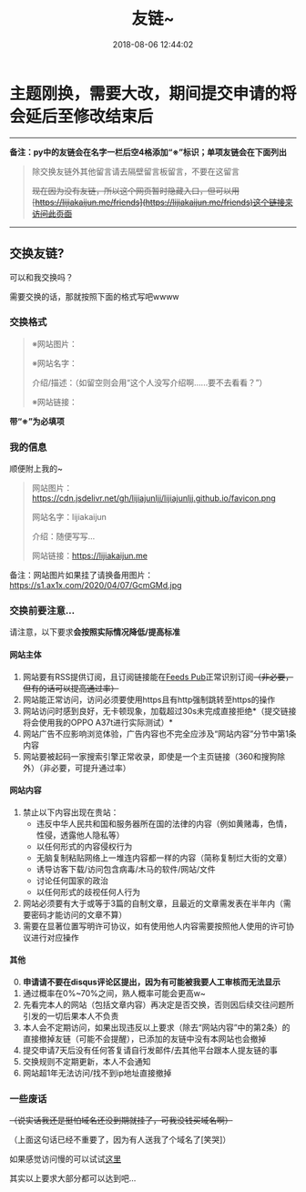 ﻿---
title: 友链~
date: 2018-08-06 12:44:02
comments: true
description: 好伙伴们在哪里~
lk: /friends
---
# 主题刚换，需要大改，期间提交申请的将会延后至修改结束后
<link rel="stylesheet" id="kratos-css" href="/css/kratosr.min.css" type="text/css" media="all">
<div class="linkpage"><ul id="friendsList"></ul></div>

<script type="text/javascript">
{
    const myFriends = [
        ["https://blog.edenjohnson.cyou", "https://cdn.jsdelivr.net/gh/MEMZSONBILI/PicGoBed@master/images/20200625174516.jpg", "Eden瞎写小屋", "去探索，去发现"],
        ["https://www.wonder1999.com", "https://puui.qpic.cn/fans_admin/0/3_1409075683_1585285152036/0", "wonder", "一个励志进入阿里巴巴的惨淡大学生，或许前路茫茫，但我仍会砥砺前行"],
        ["https://www.xunflash.top/", "https://s1.ax1x.com/2020/09/21/wb8qET.jpg", "xunflash", "这个人没写介绍啊……要不去看看？"],
        ["https://typeboom.com", "https://img.typeboom.com/extreme.png", "typeboom", "易燃易爆"],
        ["https://boxcat.cc", "https://s3.ax1x.com/2020/11/21/D1iEee.jpg", "盒猫的小窝", "小记一下，不要在互联网的浪潮里忘记我"],
        ["https://spookerv5.github.io/", "https://spookerv5.github.io/images/avatar.png", "Lenger的后花园", "如果是你的话，一定没问题"],
        ["https://krau.top/", "https://avatar.dawnlab.me/qq/1636648138", "krau’s blog", "年轻，就要折腾"],
        ["https://anillc.cn", "https://gravatar.loli.net/avatar/5df946d48b36e6f8061cdfe7ebcdf75c?s=512", "Anillc’s blog", "最喜欢鹿乃啦XD"],
        ["http://lkkkk.xyz", "https://i.loli.net/2021/01/31/CD25rd37Lt6HyOF.png", "LK的小站", "普普通通的初三学生"],
    ];



    let friendNodes = '';
    while (myFriends.length > 0) {
        const rndNum = Math.floor(Math.random()*myFriends.length);
        friendNodes += `<li><a target="_blank" href="${myFriends[rndNum][0]}"><img src="${myFriends[rndNum][1]}"><h4>${myFriends[rndNum][2]}</h4><p>${myFriends[rndNum][3]}</p></a></li>`;
        myFriends.splice(rndNum, 1);
    }
    document.getElementById("friendsList").innerHTML = friendNodes;
}
</script>

---

**备注：py中的友链会在名字一栏后空4格添加“※”标识；单项友链会在下面列出**

>除交换友链外其他留言请去隔壁留言板留言，不要在这留言
>
>~~现在因为没有友链，所以这个网页暂时隐藏入口，但可以用[https://lijiakaijun.me/friends](https://lijiakaijun.me/friends)这个链接来访问此页面~~

---

## 交换友链?

<!--看来现在还没有人和我交换友链呢...那...-->

可以和我交换吗？

需要交换的话，那就按照下面的格式写吧wwww

### 交换格式

> ※网站图片：
>
> ※网站名字：
>
>介绍/描述：（如留空则会用“这个人没写介绍啊......要不去看看？”）
>
>※网站链接：

**带“※”为必填项**

### 我的信息

顺便附上我的~

>网站图片：https://cdn.jsdelivr.net/gh/lijiajunljj/lijiajunljj.github.io/favicon.png
>
>网站名字：lijiakaijun
>
>介绍：随便写写...
>
>网站链接：https://lijiakaijun.me

备注：网站图片如果挂了请换备用图片：https://s1.ax1x.com/2020/04/07/GcmGMd.jpg

### 交换前要注意...

请注意，以下要求**会按照实际情况降低/提高标准**

#### 网站主体

1. 网站要有RSS提供订阅，且订阅链接能在[Feeds Pub](https://feeds.pub)正常识别订阅~~（非必要，但有的话可以提高通过率）~~
2. 网站能正常访问，访问必须要使用https且有http强制跳转至https的操作
3. 网站访问时感到良好，无卡顿现象，加载超过30s未完成直接拒绝*（提交链接将会使用我的OPPO A37t进行实际测试）*
4. 网站广告不应影响浏览体验，广告内容也不完全应涉及“网站内容”分节中第1条内容
5. 网站要被起码一家搜索引擎正常收录，即使是一个主页链接（360和搜狗除外）（非必要，可提升通过率）

#### 网站内容

1. 禁止以下内容出现在贵站：
   - 违反中华人民共和国和服务器所在国的法律的内容（例如黄赌毒，色情，性侵，透露他人隐私等）
   - 以任何形式的内容侵权行为
   - 无脑复制粘贴网络上一堆连内容都一样的内容（简称复制烂大街的文章）
   - 诱导访客下载/访问包含病毒/木马的软件/网站/文件
   - 讨论任何国家的政治
   - 以任何形式的歧视任何人行为
2. 网站必须要有大于或等于3篇的自制文章，且最近的文章需发表在半年内（需要密码才能访问的文章不算）
3. 需要在显著位置写明许可协议，如有使用他人内容需要按照他人使用的许可协议进行对应操作

#### 其他
0. **申请请不要在disqus评论区提出，因为有可能被我要人工审核而无法显示**
1. 通过概率在0%~70%之间，熟人概率可能会更高w~
2. 先看完本人的网站（包括文章内容）再决定是否交换，否则因后续交往问题所引发的一切后果本人不负责
3. 本人会不定期访问，如果出现违反以上要求（除去“网站内容”中的第2条）的直接撤掉友链（可能不会提醒），已添加的友链中没有本网站也会撤掉
4. 提交申请7天后没有任何答复请自行发邮件/去其他平台跟本人提友链的事
5. 交换规则不定期更新，本人不会通知
6. 网站超1年无法访问/找不到ip地址直接撤掉

### 一些废话

~~（说实话我还是挺怕域名还没到期就挂了，可我没钱买域名啊）~~

（上面这句话已经不重要了，因为有人送我了个域名了[笑哭]）

如果感觉访问慢的可以试试[这里](https://blog.lijiajunljj.tk)

其实以上要求大部分都可以达到吧...

